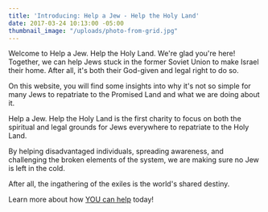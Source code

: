 ```yaml
---
title: 'Introducing: Help a Jew - Help the Holy Land'
date: 2017-03-24 10:13:00 -05:00
thumbnail_image: "/uploads/photo-from-grid.jpg"
---
```


Welcome to Help a Jew. Help the Holy Land. We're glad you're here! Together, we can help Jews stuck in the former Soviet Union to make Israel their home. After all, it's both their God-given and legal right to do so.

On this website, you will find some insights into why it's not so simple for many Jews to repatriate to the Promised Land and what we are doing about it. 

Help a Jew. Help the Holy Land is the first charity to focus on both the spiritual and legal grounds for Jews everywhere to repatriate to the Holy Land. 

By helping disadvantaged individuals, spreading awareness, and challenging the broken elements of the system, we are making sure no Jew is left in the cold. 

After all, the ingathering of the exiles is the world's shared destiny. 

Learn more about how [YOU can help](http://haj.siteleaf.net/how-we-help/) today!

